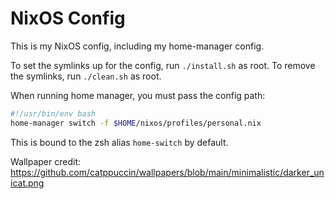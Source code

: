 # NixOS Config

This is my NixOS config, including my home-manager config.

To set the symlinks up for the config, run `./install.sh` as root.
To remove the symlinks, run `./clean.sh` as root.

When running home manager, you must pass the config path:

```sh
#!/usr/bin/env bash
home-manager switch -f $HOME/nixos/profiles/personal.nix
```
This is bound to the zsh alias `home-switch` by default.

Wallpaper credit: https://github.com/catppuccin/wallpapers/blob/main/minimalistic/darker_unicat.png
